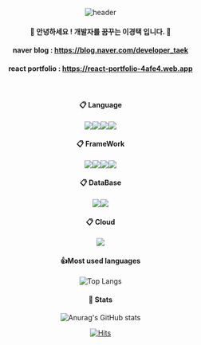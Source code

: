 <div align="center">

  ![header](https://capsule-render.vercel.app/api?type=cylinder&color=auto&height=200&section=header&text=Welcome&fontSize=90)
####  :wave: 안녕하세요 ! 개발자를 꿈꾸는 이경택 입니다. :wave:
#### naver blog : https://blog.naver.com/developer_taek
#### react portfolio : https://react-portfolio-4afe4.web.app
<br/>

####  :clipboard: Language
<img src="https://img.shields.io/badge/html5-E34F26?style=for-the-badge&logo=html5&logoColor=white"><img src="https://img.shields.io/badge/JAVA-4479A1?style=for-the-badge&logo=java&logoColor=white"><img src="https://img.shields.io/badge/JAVASCRIPT-F7DF1E?style=for-the-badge&logo=javascript&logoColor=white"><img src="https://img.shields.io/badge/Python-3776AB?style=for-the-badge&logo=Python&logoColor=white">
<br/>

####  :clipboard: FrameWork
<img src="https://img.shields.io/badge/React-61DAFB?style=for-the-badge&logo=React&logoColor=white"><img src="https://img.shields.io/badge/NodeJS-339933?style=for-the-badge&logo=NodeJS&logoColor=white"><img src="https://img.shields.io/badge/NestJS-E0234E?style=for-the-badge&logo=NestJS&logoColor=white"><img src="https://img.shields.io/badge/Flask-000000?style=for-the-badge&logo=Flask&logoColor=white">
<br/>

####  :clipboard: DataBase
<img src="https://img.shields.io/badge/mysql-4479A1?style=for-the-badge&logo=mysql&logoColor=white"><img src="https://img.shields.io/badge/mongodb-47A248?style=for-the-badge&logo=mongodb&logoColor=white">
<br/>

####  :clipboard: Cloud
<img src="https://img.shields.io/badge/Firebase-FFCA28?style=flat-square&logo=firebase&logoColor=white"/>
<br/>

#### 👍Most used languages
![Top Langs](https://github-readme-stats.vercel.app/api/top-langs/?username=KyoungTaekLee&layout=compact)
<br/>

####  🪪 Stats
![Anurag's GitHub stats](https://github-readme-stats.vercel.app/api?username=KyoungTaekLee&show_icons=true&theme=radical)

[![Hits](https://hits.seeyoufarm.com/api/count/incr/badge.svg?url=https%3A%2F%2Fgithub.com%2FKyoungTaekLee&count_bg=%2379C83D&title_bg=%23555555&icon=&icon_color=%23E7E7E7&title=hits&edge_flat=false)](https://hits.seeyoufarm.com)
</div>
